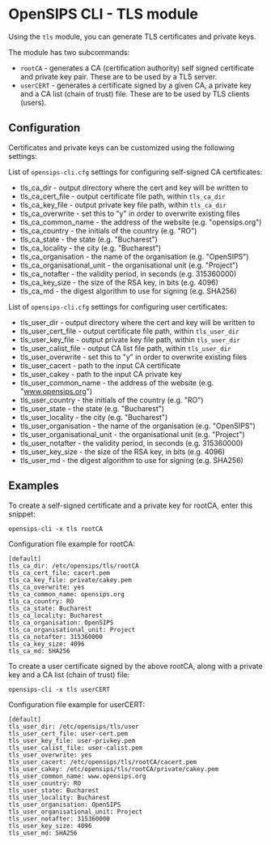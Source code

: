 # OpenSIPS CLI - TLS module

Using the `tls` module, you can generate TLS certificates and private keys.

The module has two subcommands:
* `rootCA` - generates a CA (certification authority) self signed certificate
and private key pair.  These are to be used by a TLS server.
* `userCERT` - generates a certificate signed by a given CA, a private key and
a CA list (chain of trust) file.  These are to be used by TLS clients (users).

## Configuration

Certificates and private keys can be customized using the following settings:

List of `opensips-cli.cfg` settings for configuring self-signed CA certificates:

* tls_ca_dir - output directory where the cert and key will be written to
* tls_ca_cert_file - output certificate file path, within `tls_ca_dir`
* tls_ca_key_file - output private key file path, within `tls_ca_dir`
* tls_ca_overwrite - set this to "y" in order to overwrite existing files
* tls_ca_common_name - the address of the website (e.g. "opensips.org")
* tls_ca_country - the initials of the country (e.g. "RO")
* tls_ca_state - the state (e.g. "Bucharest")
* tls_ca_locality - the city (e.g. "Bucharest")
* tls_ca_organisation - the name of the organisation (e.g. "OpenSIPS")
* tls_ca_organisational_unit - the organisational unit (e.g. "Project")
* tls_ca_notafter - the validity period, in seconds (e.g. 315360000)
* tls_ca_key_size - the size of the RSA key, in bits (e.g. 4096)
* tls_ca_md - the digest algorithm to use for signing (e.g. SHA256)

List of `opensips-cli.cfg` settings for configuring user certificates:

* tls_user_dir - output directory where the cert and key will be written to
* tls_user_cert_file - output certificate file path, within `tls_user_dir`
* tls_user_key_file - output private key file path, within `tls_user_dir`
* tls_user_calist_file - output CA list file path, within `tls_user_dir`
* tls_user_overwrite - set this to "y" in order to overwrite existing files
* tls_user_cacert - path to the input CA certificate
* tls_user_cakey - path to the input CA private key
* tls_user_common_name - the address of the website (e.g. "www.opensips.org")
* tls_user_country - the initials of the country (e.g. "RO")
* tls_user_state - the state (e.g. "Bucharest")
* tls_user_locality - the city (e.g. "Bucharest")
* tls_user_organisation - the name of the organisation (e.g. "OpenSIPS")
* tls_user_organisational_unit - the organisational unit (e.g. "Project")
* tls_user_notafter - the validity period, in seconds (e.g. 315360000)
* tls_user_key_size - the size of the RSA key, in bits (e.g. 4096)
* tls_user_md - the digest algorithm to use for signing (e.g. SHA256)


## Examples

To create a self-signed certificate and a private key for rootCA, enter this snippet:
```
opensips-cli -x tls rootCA
```
Configuration file example for rootCA:
```
[default]
tls_ca_dir: /etc/opensips/tls/rootCA
tls_ca_cert_file: cacert.pem
tls_ca_key_file: private/cakey.pem
tls_ca_overwrite: yes
tls_ca_common_name: opensips.org
tls_ca_country: RO
tls_ca_state: Bucharest
tls_ca_locality: Bucharest
tls_ca_organisation: OpenSIPS
tls_ca_organisational_unit: Project
tls_ca_notafter: 315360000
tls_ca_key_size: 4096
tls_ca_md: SHA256
```

To create a user certificate signed by the above rootCA, along with a private
key and a CA list (chain of trust) file:
```
opensips-cli -x tls userCERT
```
Configuration file example for userCERT:
```
[default]
tls_user_dir: /etc/opensips/tls/user
tls_user_cert_file: user-cert.pem
tls_user_key_file: user-privkey.pem
tls_user_calist_file: user-calist.pem
tls_user_overwrite: yes
tls_user_cacert: /etc/opensips/tls/rootCA/cacert.pem
tls_user_cakey: /etc/opensips/tls/rootCA/private/cakey.pem
tls_user_common_name: www.opensips.org
tls_user_country: RO
tls_user_state: Bucharest
tls_user_locality: Bucharest
tls_user_organisation: OpenSIPS
tls_user_organisational_unit: Project
tls_user_notafter: 315360000
tls_user_key_size: 4096
tls_user_md: SHA256
```
